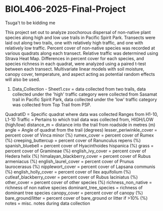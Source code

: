 # BIOL406-2025-Final-Project
Tsuga't to be kidding me

This project set out to analyze zoochorous dispersal of non-native plant species along high and low use trails in Pacific Spirit Park. Transects were laid out along two trails, one with relatively high traffic, and one with relatively low traffic. Percent cover of non-native species was recorded at various quadrats along each transect. Relative traffic was determined using Strava Heat Map. Differences in percent cover for each species, and species richness in each quadrat, were analyzed using a paired t-test between each transect. Multivariate linear models with soil moisture, canopy cover, temperature, and aspect acting as potential random effects will also be used.

1) Data_Collection - Sheet1.csv = data collected from two trails, data collected under the 'high' traffic category were collected from Sasamat trail in Pacific Spirit Park, data collected under the 'low' traffic category was collected from Top Trail from PSP.

QuadratID = Specific quadrat where data was collected Ranges from H1-10, L1-10
Traffic = Pertains to which trail data was collected from, HIGH/LOW (high/low)
distance_m = distance into the trail from roadside in metres (m)
angle = Angle of quadrat from the trail (degrees)
lesser_periwinkle_cover = percent cover of Vinca minor (%)
rumex_cover =  percent cover of Rumex (%)
creeping_buttercup = percent cover of Ranunculus repens (%)
spanish_bluebell = percent cover of Hyacinthoides hispanica (%)
grass	= percent cover of Gramineae (%)
english_ivy_cover = percent cover of Hedera helix (%)
himalayan_blackberry_cover = percent cover of Rubus armeniacus (%)
english_laurel_cover = percent cover of Prunus laurocerasus (%)
nipplewort_cover = percent cover of Lapsana communis (%)
english_holly_cover = percent cover of Ilex aquifolium (%)
cutleaf_blackberry_cover = percent cover of Rubus laciniatus (%)
other_cover = percent cover of other species (%) 
richness_non_native = richness of non native species
dominant_tree_species = richness of dominant tree species
canopy_cover = percent cover of canopy (%)
bare_ground/litter = percent cover of bare_ground or litter if >10% (%)
notes = misc. notes during data collection 
